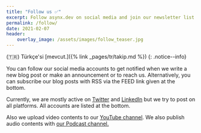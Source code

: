 ```yaml
---
title: "Follow us ✅"
excerpt: Follow asynx.dev on social media and join our newsletter list
permalink: /follow/
date: 2021-02-07
header:
    overlay_image: /assets/images/follow_teaser.jpg
---
```


(🇹🇷) Türkçe'si [mevcut.]({% link _pages/tr/takip.md %})
{: .notice--info}

You can follow our social media accounts to get notified when we write a new
blog post or make an announcement or to reach us. Alternatively, you can
subscribe our blog posts with RSS via the FEED link given at the bottom.

Currently, we are mostly
active on [Twitter](https://twitter.com/asynxdev) and
[LinkedIn](https://www.linkedin.com/company/asynx-dev) but we try to post on all
platforms. All accounts are listed at the bottom.

Also we upload video contents to our [YouTube
channel](https://www.youtube.com/channel/UChKHdhl2GGmMD2hhyrd67Xw). We also
publish audio contents with [our Podcast channel.](https://anchor.fm/asynxdev)
